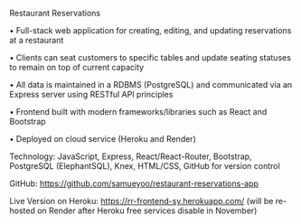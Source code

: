 Restaurant Reservations

• Full-stack web application for creating, editing, and updating reservations at a restaurant

• Clients can seat customers to specific tables and update seating statuses to remain on top of current capacity

• All data is maintained in a RDBMS (PostgreSQL) and communicated via an Express server using RESTful API principles

• Frontend built with modern frameworks/libraries such as React and Bootstrap

• Deployed on cloud service (Heroku and Render)


Technology: JavaScript, Express, React/React-Router, Bootstrap, PostgreSQL (ElephantSQL), Knex, HTML/CSS, GitHub for version control

GitHub: https://github.com/samueyoo/restaurant-reservations-app

Live Version on Heroku: https://rr-frontend-sy.herokuapp.com/ (will be re-hosted on Render after Heroku free services disable in November)
